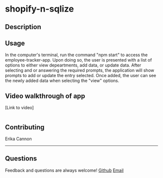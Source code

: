 # shopify-n-sqlize


## Description



## Usage
In the computer's terminal, run the command "npm start" to access the employee-tracker-app. Upon doing so, the user is 
 presented with a list of options to either view depeartments, add data, or update data. After selecting and or answering the required prompts, the application will show prompts to add or update the entry selected. Once added, the user can see the newly added data when selecting the "view" options.

## Video walkthrough of app 
[Link to video] 

<img src="">

## Contributing
Erika Cannon

----
## Questions
Feedback and questions are always welcome!
[Github](https://github.com/cannnonel)
[Email](mailto:cannone.rva!gmail.com)